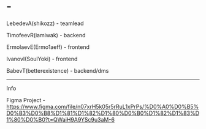 # -
LebedevA(shikozz) - teamlead

TimofeevR(iamiwak) - backend

ErmolaevE(Ermo1aeff) - frontend

IvanovI(SoulYoki) - frontend

BabevT(betterexistence) - backend/dms

----------------------
Info

Figma Project - https://www.figma.com/file/n07xrH5k05r5rRuL1xPrPs/%D0%A0%D0%B5%D0%B3%D0%B8%D1%81%D1%82%D1%80%D0%B0%D1%82%D1%83%D1%80%D0%B0?t=QWaiH9A9YSc9u3aM-6